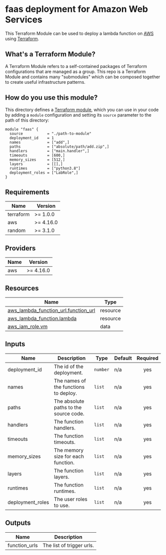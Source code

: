 # faas deployment for Amazon Web Services

This Terraform Module can be used to deploy a lambda function on
[AWS](https://aws.amazon.com/) using [Terraform](https://www.terraform.io/).

## What's a Terraform Module?

A Terraform Module refers to a self-contained packages of Terraform configurations that are managed as a group. This repo
is a Terraform Module and contains many "submodules" which can be composed together to create useful infrastructure patterns.

## How do you use this module?

This directory defines a [Terraform module](https://www.terraform.io/docs/modules/usage.html), which you can use in your
code by adding a `module` configuration and setting its `source` parameter to the path of this directory:

```hcl
module "faas" {
  source           = "./path-to-module"
  deployment_id    = 1
  names            = ["add",]
  paths            = ["absolute/path/add.zip",]
  handlers         = ["main.handler",]
  timeouts         = [600,]
  memory_sizes     = [512,]
  layers           = [[],]
  runtimes         = ["python3.8"]
  deployment_roles = ["LabRole",]
}
```

<!-- BEGIN_TF_DOCS -->
## Requirements

| Name | Version |
|------|---------|
| terraform | >= 1.0.0 |
| aws | >= 4.16.0 |
| random | >= 3.1.0 |

## Providers

| Name | Version |
|------|---------|
| aws | >= 4.16.0 |

## Resources

| Name                                                                                                                                    | Type     |
|-----------------------------------------------------------------------------------------------------------------------------------------|----------|
| [aws_lambda_function_url.function_url](https://registry.terraform.io/providers/hashicorp/aws/latest/docs/resources/lambda_function_url) | resource |
| [aws_lambda_function.lambda](https://registry.terraform.io/providers/hashicorp/aws/latest/docs/resources/lambda_function)               | resource |
| [aws_iam_role.vm](https://registry.terraform.io/providers/hashicorp/aws/latest/docs/resources/iam_role)                                 | data     |

## Inputs

| Name             | Description                            | Type     | Default | Required |
|------------------|----------------------------------------|----------|---------|:--------:|
| deployment_id    | The id of the deployment.              | `number` | n/a     |   yes    |
| names            | The names of the functions to deploy.  | `list`   | n/a     |   yes    |
| paths            | The absolute paths to the source code. | `list`   | n/a     |   yes    |
| handlers         | The function handlers.                 | `list`   | n/a     |   yes    |
| timeouts         | The function timeouts.                 | `list`   | n/a     |   yes    |
| memory\_sizes    | The memory size for each function.     | `list`   | n/a     |   yes    |
| layers           | The function layers.                   | `list`   | n/a     |   yes    |
| runtimes         | The function runtimes.                 | `list`   | n/a     |   yes    |
| deployment_roles | The user roles to use.                 | `list`   | n/a     |   yes    |

## Outputs

| Name           | Description               |
|----------------|---------------------------|
| function\_urls | The list of trigger urls. |
<!-- END_TF_DOCS -->
